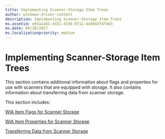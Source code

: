 ```yaml
---
title: Implementing Scanner-Storage Item Trees
author: windows-driver-content
description: Implementing Scanner-Storage Item Trees
ms.assetid: e65a2a61-4d31-4336-9712-444943f4f4d3
ms.date: 04/20/2017
ms.localizationpriority: medium
---
```


# Implementing Scanner-Storage Item Trees


This section contains additional information about flags and properties for use with scanners that are equipped with storage. It also contains information about transferring data from scanner storage.

This section includes:

[WIA Item Flags for Scanner Storage](wia-item-flags-for-scanner-storage.md)

[WIA Item Properties for Scanner Storage](wia-item-properties-for-scanner-storage.md)

[Transferring Data from Scanner Storage](transferring-data-from-scanner-storage.md)

 

 




